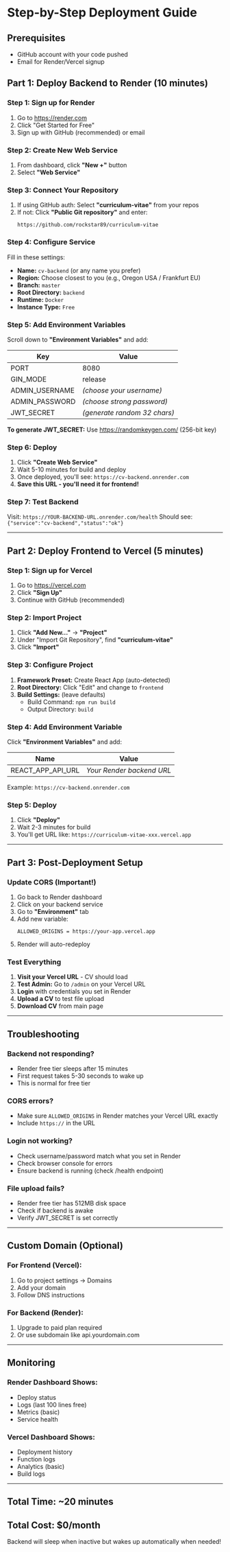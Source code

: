 # Step-by-Step Deployment Guide

## Prerequisites
- GitHub account with your code pushed
- Email for Render/Vercel signup

## Part 1: Deploy Backend to Render (10 minutes)

### Step 1: Sign up for Render
1. Go to https://render.com
2. Click "Get Started for Free"
3. Sign up with GitHub (recommended) or email

### Step 2: Create New Web Service
1. From dashboard, click **"New +"** button
2. Select **"Web Service"**

### Step 3: Connect Your Repository
1. If using GitHub auth: Select **"curriculum-vitae"** from your repos
2. If not: Click **"Public Git repository"** and enter:
   ```
   https://github.com/rockstar89/curriculum-vitae
   ```

### Step 4: Configure Service
Fill in these settings:
- **Name:** `cv-backend` (or any name you prefer)
- **Region:** Choose closest to you (e.g., Oregon USA / Frankfurt EU)
- **Branch:** `master`
- **Root Directory:** `backend`
- **Runtime:** `Docker`
- **Instance Type:** `Free`

### Step 5: Add Environment Variables
Scroll down to **"Environment Variables"** and add:

| Key | Value |
|-----|-------|
| PORT | 8080 |
| GIN_MODE | release |
| ADMIN_USERNAME | *(choose your username)* |
| ADMIN_PASSWORD | *(choose strong password)* |
| JWT_SECRET | *(generate random 32 chars)* |

**To generate JWT_SECRET:** Use https://randomkeygen.com/ (256-bit key)

### Step 6: Deploy
1. Click **"Create Web Service"**
2. Wait 5-10 minutes for build and deploy
3. Once deployed, you'll see: `https://cv-backend.onrender.com`
4. **Save this URL - you'll need it for frontend!**

### Step 7: Test Backend
Visit: `https://YOUR-BACKEND-URL.onrender.com/health`
Should see: `{"service":"cv-backend","status":"ok"}`

---

## Part 2: Deploy Frontend to Vercel (5 minutes)

### Step 1: Sign up for Vercel
1. Go to https://vercel.com
2. Click **"Sign Up"**
3. Continue with GitHub (recommended)

### Step 2: Import Project
1. Click **"Add New..."** → **"Project"**
2. Under "Import Git Repository", find **"curriculum-vitae"**
3. Click **"Import"**

### Step 3: Configure Project
1. **Framework Preset:** Create React App (auto-detected)
2. **Root Directory:** Click "Edit" and change to `frontend`
3. **Build Settings:** (leave defaults)
   - Build Command: `npm run build`
   - Output Directory: `build`

### Step 4: Add Environment Variable
Click **"Environment Variables"** and add:

| Name | Value |
|------|-------|
| REACT_APP_API_URL | *Your Render backend URL* |

Example: `https://cv-backend.onrender.com`

### Step 5: Deploy
1. Click **"Deploy"**
2. Wait 2-3 minutes for build
3. You'll get URL like: `https://curriculum-vitae-xxx.vercel.app`

---

## Part 3: Post-Deployment Setup

### Update CORS (Important!)
1. Go back to Render dashboard
2. Click on your backend service
3. Go to **"Environment"** tab
4. Add new variable:
   ```
   ALLOWED_ORIGINS = https://your-app.vercel.app
   ```
5. Render will auto-redeploy

### Test Everything
1. **Visit your Vercel URL** - CV should load
2. **Test Admin:** Go to `/admin` on your Vercel URL
3. **Login** with credentials you set in Render
4. **Upload a CV** to test file upload
5. **Download CV** from main page

---

## Troubleshooting

### Backend not responding?
- Render free tier sleeps after 15 minutes
- First request takes 5-30 seconds to wake up
- This is normal for free tier

### CORS errors?
- Make sure `ALLOWED_ORIGINS` in Render matches your Vercel URL exactly
- Include `https://` in the URL

### Login not working?
- Check username/password match what you set in Render
- Check browser console for errors
- Ensure backend is running (check /health endpoint)

### File upload fails?
- Render free tier has 512MB disk space
- Check if backend is awake
- Verify JWT_SECRET is set correctly

---

## Custom Domain (Optional)

### For Frontend (Vercel):
1. Go to project settings → Domains
2. Add your domain
3. Follow DNS instructions

### For Backend (Render):
1. Upgrade to paid plan required
2. Or use subdomain like api.yourdomain.com

---

## Monitoring

### Render Dashboard Shows:
- Deploy status
- Logs (last 100 lines free)
- Metrics (basic)
- Service health

### Vercel Dashboard Shows:
- Deployment history
- Function logs
- Analytics (basic)
- Build logs

---

## Total Time: ~20 minutes
## Total Cost: $0/month

Backend will sleep when inactive but wakes up automatically when needed!